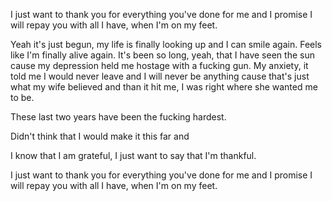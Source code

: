I just want to thank you for everything you've done for me and I promise I will repay you with all I have, when I'm on my feet.

Yeah it's just begun, my life is finally looking up and I can smile again. Feels like I'm finally alive again. It's been so long, yeah, that I have seen the sun cause my depression held me hostage with a fucking gun. My anxiety, it told me I would never leave and I will never be anything cause that's just what my wife believed and than it hit me, I was right where she wanted me to be.

These last two years have been the fucking hardest.

Didn't think that I would make it this far and

I know that I am grateful, I just want to say that I'm thankful.

I just want to thank you for everything you've done for me and I promise I will repay you with all I have, when I'm on my feet.
